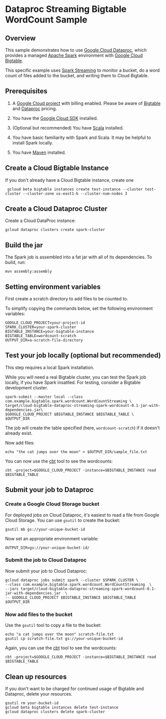 # Dataproc Streaming Bigtable WordCount Sample

## Overview

This sample demonstrates how to use  [Google Cloud Dataproc](https://cloud.google.com/dataproc), which
provides a managed [Apache Spark](https://spark.apache.org/) environment with
[Google Cloud Bigtable](https://cloud.google.com/bigtable/docs).

This specific example uses [Spark Streaming](https://spark.apache.org/streaming/) to monitor a bucket, do a word
count of files added to the bucket, and writing them to Cloud Bigtable.

## Prerequisites

1. A [Google Cloud project](https://console.cloud.google.com/) with billing enabled. Please
be aware of [Bigtable](https://cloud.google.com/bigtable/pricing)
and [Dataproc](https://cloud.google.com/dataproc/docs/resources/pricing) pricing.

1. You have the [Google Cloud SDK](https://cloud.google.com/sdk/) installed.

1. (Optional but recommended) You have [Scala](https://www.scala-lang.org/) installed.

1. You have basic familiarity with Spark and Scala. It may be helpful to
install Spark locally.

1. You have [Maven](https://maven.apache.org/) installed.

## Create a Cloud Bigtable Instance

If you don't already have a Cloud Bigtable instance, create one

     gcloud beta bigtable instances create test-instance --cluster test-cluster --cluster-zone us-east1-b --cluster-num-nodes 3

## Create a Cloud Dataproc Cluster

Create a Cloud DataProc instance:

    gcloud dataproc clusters create spark-cluster

## Build the jar

The Spark job is assembled into a fat jar with all of its dependencies. To build, run:

    mvn assembly:assembly

## Setting environment variables

First create a scratch directory to add files to be counted to.

To simplify copying the commands below, set the following environment variables:

    GOOGLE_CLOUD_PROJECT=your-project-id
    SPARK_CLUSTER=your-spark-cluster
    BIGTABLE_INSTANCE=your-bigtable-instance
    BIGTABLE_TABLE=wordcount-scratch
    OUTPUT_DIR=a-scratch-file-directory

## Test your job locally (optional but recommended)

This step requires a local Spark installation.

While you will need a real Bigtable cluster, you can test the Spark job locally,
if you have Spark insatlled. For testing, consider a Bigtable development
cluster.

    spark-submit --master local --class com.example.bigtable.spark.wordcount.WordCountStreaming \
    target/cloud-bigtable-dataproc-streaming-spark-wordcount-0.1-jar-with-dependencies.jar\
    $GOOGLE_CLOUD_PROJECT $BIGTABLE_INSTANCE $BIGTABLE_TABLE \
    $OUTPUT_DIR

The job will create the table specified (here, `wordcount-scratch`) if it doesn't already exist.

Now add files:

    echo "the cat jumps over the moon" > $OUTPUT_DIR/sample_file.txt

You can now use the [cbt](https://cloud.google.com/bigtable/docs/go/cbt-overview) tool to see the wordcounts:

    cbt -project=$GOOGLE_CLOUD_PROJECT -instance=$BIGTABLE_INSTANCE read $BIGTABLE_TABLE

## Submit your job to Dataproc

### Create a Google Cloud Storage bucket

For deployed jobs on Cloud Dataproc, it's easiest to read a file from Google
Cloud Storage. You can use `gsutil` to create the bucket:

    gsutil mb gs://your-unique-bucket-id


Now set an appropriate environment variable:

    OUTPUT_DIR=gs://your-unique-bucket-id/


### Submit the job to Cloud Dataproc

Now submit your job to Cloud Dataproc:

    gcloud dataproc jobs submit spark --cluster $SPARK_CLUSTER \
    --class com.example.bigtable.spark.wordcount.WordCountStreaming  \
    --jars target/cloud-bigtable-dataproc-streaming-spark-wordcount-0.1-jar-with-dependencies.jar  \
    -- $GOOGLE_CLOUD_PROJECT $BIGTABLE_INSTANCE $BIGTABLE_TABLE $OUTPUT_DIR

### Now add files to the bucket

Use the `gsutil` tool to copy a file to the bucket:

    echo "a cat jumps over the moon" scratch-file.txt
    gsutil cp scratch-file.txt gs://your-unique-bucket-id

Again, you can use the [cbt](https://cloud.google.com/bigtable/docs/go/cbt-overview) tool to see the wordcounts:

    cbt -project=$GOOGLE_CLOUD_PROJECT -instance=$BIGTABLE_INSTANCE read $BIGTABLE_TABLE


## Clean up resources

If you don't want to be charged for continued usage of Bigtable and Dataproc,
delete your resources.

    gsutil rm your-bucket-id
    gcloud beta bigtable instances delete test-instance
    gcloud dataproc clusters delete spark-cluster
